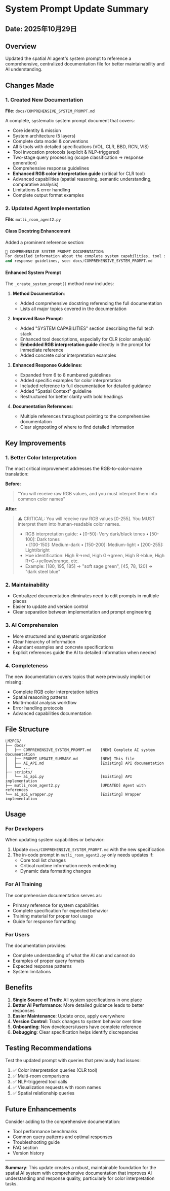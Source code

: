 # System Prompt Update Summary

## Date: 2025年10月29日

## Overview
Updated the spatial AI agent's system prompt to reference a comprehensive, centralized documentation file for better maintainability and AI understanding.

## Changes Made

### 1. Created New Documentation
**File**: `docs/COMPREHENSIVE_SYSTEM_PROMPT.md`

A complete, systematic system prompt document that covers:
- Core identity & mission
- System architecture (5 layers)
- Complete data model & conventions
- All 5 tools with detailed specifications (VOL, CLR, BBD, RCN, VIS)
- Tool invocation protocols (explicit & NLP-triggered)
- Two-stage query processing (scope classification → response generation)
- Comprehensive response guidelines
- **Enhanced RGB color interpretation guide** (critical for CLR tool)
- Advanced capabilities (spatial reasoning, semantic understanding, comparative analysis)
- Limitations & error handling
- Complete output format examples

### 2. Updated Agent Implementation
**File**: `mutli_room_agent2.py`

#### Class Docstring Enhancement
Added a prominent reference section:
```python
📖 COMPREHENSIVE SYSTEM PROMPT DOCUMENTATION:
For detailed information about the complete system capabilities, tool specifications,
and response guidelines, see: docs/COMPREHENSIVE_SYSTEM_PROMPT.md
```

#### Enhanced System Prompt
The `_create_system_prompt()` method now includes:

1. **Method Documentation**:
   - Added comprehensive docstring referencing the full documentation
   - Lists all major topics covered in the documentation

2. **Improved Base Prompt**:
   - Added "SYSTEM CAPABILITIES" section describing the full tech stack
   - Enhanced tool descriptions, especially for CLR (color analysis)
   - **Embedded RGB interpretation guide** directly in the prompt for immediate reference
   - Added concrete color interpretation examples

3. **Enhanced Response Guidelines**:
   - Expanded from 6 to 8 numbered guidelines
   - Added specific examples for color interpretation
   - Included reference to full documentation for detailed guidance
   - Added "Spatial Context" guideline
   - Restructured for better clarity with bold headings

4. **Documentation References**:
   - Multiple references throughout pointing to the comprehensive documentation
   - Clear signposting of where to find detailed information

## Key Improvements

### 1. Better Color Interpretation
The most critical improvement addresses the RGB-to-color-name translation:

**Before**:
> "You will receive raw RGB values, and you must interpret them into common color names"

**After**:
> ⚠️ CRITICAL: You will receive raw RGB values [0-255]. You MUST interpret them into human-readable color names.
> - RGB interpretation guide:
>   • [0-50]: Very dark/black tones
>   • [50-100]: Dark tones  
>   • [100-150]: Medium-dark
>   • [150-200]: Medium-light
>   • [200-255]: Light/bright
> - Hue identification: High R→red, High G→green, High B→blue, High R+G→yellow/orange, etc.
> - Example: [180, 195, 185] → "soft sage green", [45, 78, 120] → "dark steel blue"

### 2. Maintainability
- Centralized documentation eliminates need to edit prompts in multiple places
- Easier to update and version control
- Clear separation between implementation and prompt engineering

### 3. AI Comprehension
- More structured and systematic organization
- Clear hierarchy of information
- Abundant examples and concrete specifications
- Explicit references guide the AI to detailed information when needed

### 4. Completeness
The new documentation covers topics that were previously implicit or missing:
- Complete RGB color interpretation tables
- Spatial reasoning patterns
- Multi-modal analysis workflow
- Error handling protocols
- Advanced capabilities documentation

## File Structure

```
LM2PCG/
├── docs/
│   ├── COMPREHENSIVE_SYSTEM_PROMPT.md    [NEW] Complete AI system documentation
│   ├── PROMPT_UPDATE_SUMMARY.md          [NEW] This file
│   ├── AI_API.md                         [Existing] API documentation
│   └── ...
├── scripts/
│   └── ai_api.py                         [Existing] API implementation
├── mutli_room_agent2.py                  [UPDATED] Agent with references
└── ai_api_wrapper.py                     [Existing] Wrapper implementation
```

## Usage

### For Developers
When updating system capabilities or behavior:
1. Update `docs/COMPREHENSIVE_SYSTEM_PROMPT.md` with the new specification
2. The in-code prompt in `mutli_room_agent2.py` only needs updates if:
   - Core tool list changes
   - Critical runtime information needs embedding
   - Dynamic data formatting changes

### For AI Training
The comprehensive documentation serves as:
- Primary reference for system capabilities
- Complete specification for expected behavior
- Training material for proper tool usage
- Guide for response formatting

### For Users
The documentation provides:
- Complete understanding of what the AI can and cannot do
- Examples of proper query formats
- Expected response patterns
- System limitations

## Benefits

1. **Single Source of Truth**: All system specifications in one place
2. **Better AI Performance**: More detailed guidance leads to better responses
3. **Easier Maintenance**: Update once, apply everywhere
4. **Version Control**: Track changes to system behavior over time
5. **Onboarding**: New developers/users have complete reference
6. **Debugging**: Clear specification helps identify discrepancies

## Testing Recommendations

Test the updated prompt with queries that previously had issues:
1. ✅ Color interpretation queries (CLR tool)
2. ✅ Multi-room comparisons
3. ✅ NLP-triggered tool calls
4. ✅ Visualization requests with room names
5. ✅ Spatial relationship queries

## Future Enhancements

Consider adding to the comprehensive documentation:
- Tool performance benchmarks
- Common query patterns and optimal responses
- Troubleshooting guide
- FAQ section
- Version history

---

**Summary**: This update creates a robust, maintainable foundation for the spatial AI system with comprehensive documentation that improves AI understanding and response quality, particularly for color interpretation tasks.
